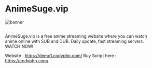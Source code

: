 # AnimeSuge.vip
<img style="object-fit: contain; border-radius: 4px; margin-bottom: 16px" src="https://demo1.codyphp.com/animixplay/images/share.jpg?hoxyj=1.2" alt="banner">

AnimeSuge.vip is a free anime streaming website where you can watch anime online with SUB and DUB. Daily update, fast streaming servers. WATCH NOW!

Website : https://demo1.codyphp.com/
Buy Script here : https://codyphp.com/

